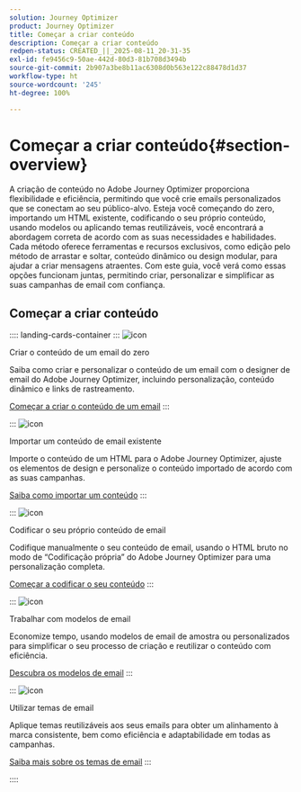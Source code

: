 ```yaml
---
solution: Journey Optimizer
product: Journey Optimizer
title: Começar a criar conteúdo
description: Começar a criar conteúdo
redpen-status: CREATED_||_2025-08-11_20-31-35
exl-id: fe9456c9-50ae-442d-80d3-81b708d3494b
source-git-commit: 2b907a3be8b11ac6308d0b563e122c88478d1d37
workflow-type: ht
source-wordcount: '245'
ht-degree: 100%

---
```


# Começar a criar conteúdo{#section-overview}

A criação de conteúdo no Adobe Journey Optimizer proporciona flexibilidade e eficiência, permitindo que você crie emails personalizados que se conectam ao seu público-alvo. Esteja você começando do zero, importando um HTML existente, codificando o seu próprio conteúdo, usando modelos ou aplicando temas reutilizáveis, você encontrará a abordagem correta de acordo com as suas necessidades e habilidades. Cada método oferece ferramentas e recursos exclusivos, como edição pelo método de arrastar e soltar, conteúdo dinâmico ou design modular, para ajudar a criar mensagens atraentes. Com este guia, você verá como essas opções funcionam juntas, permitindo criar, personalizar e simplificar as suas campanhas de email com confiança.

## Começar a criar conteúdo

:::: landing-cards-container
:::
![icon](https://cdn.experienceleague.adobe.com/icons/circle-play.svg)

Criar o conteúdo de um email do zero

Saiba como criar e personalizar o conteúdo de um email com o designer de email do Adobe Journey Optimizer, incluindo personalização, conteúdo dinâmico e links de rastreamento.

[Começar a criar o conteúdo de um email](../using/email/content-from-scratch.md)
:::

:::
![icon](https://cdn.experienceleague.adobe.com/icons/list-check.svg)

Importar um conteúdo de email existente

Importe o conteúdo de um HTML para o Adobe Journey Optimizer, ajuste os elementos de design e personalize o conteúdo importado de acordo com as suas campanhas.

[Saiba como importar um conteúdo](../using/email/existing-content.md)
:::

:::
![icon](https://cdn.experienceleague.adobe.com/icons/code-branch.svg)

Codificar o seu próprio conteúdo de email

Codifique manualmente o seu conteúdo de email, usando o HTML bruto no modo de “Codificação própria” do Adobe Journey Optimizer para uma personalização completa.

[Começar a codificar o seu conteúdo](../using/email/code-content.md)
:::

:::
![icon](https://cdn.experienceleague.adobe.com/icons/puzzle-piece.svg)

Trabalhar com modelos de email

Economize tempo, usando modelos de email de amostra ou personalizados para simplificar o seu processo de criação e reutilizar o conteúdo com eficiência.

[Descubra os modelos de email](../using/email/use-email-templates.md)
:::

:::
![icon](https://cdn.experienceleague.adobe.com/icons/gear.svg)

Utilizar temas de email

Aplique temas reutilizáveis aos seus emails para obter um alinhamento à marca consistente, bem como eficiência e adaptabilidade em todas as campanhas.

[Saiba mais sobre os temas de email](../using/email/apply-email-themes.md)
:::

::::
